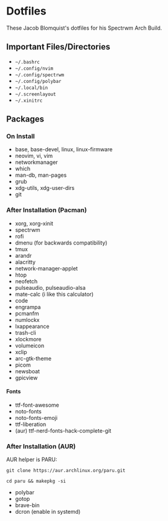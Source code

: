 # Dotfiles

These Jacob Blomquist's dotfiles for his Spectrwm Arch Build.

## Important Files/Directories

* `~/.bashrc`
* `~/.config/nvim`
* `~/.config/spectrwm`
* `~/.config/polybar`
* `~/.local/bin`
* `~/.screenlayout`
* `~/.xinitrc`

## Packages

### On Install

* base, base-devel, linux, linux-firmware
* neovim, vi, vim
* networkmanager
* which
* man-db, man-pages
* grub
* xdg-utils, xdg-user-dirs
* git

### After Installation (Pacman)

* xorg, xorg-xinit
* spectrwm
* rofi
* dmenu (for backwards compatibility) 
* tmux
* arandr
* alacritty
* network-manager-applet
* htop
* neofetch
* pulseaudio, pulseaudio-alsa
* mate-calc (i like this calculator)
* code
* engrampa
* pcmanfm
* numlockx
* lxappearance
* trash-cli
* xlockmore
* volumeicon
* xclip
* arc-gtk-theme
* picom
* newsboat
* gpicview

#### Fonts

* ttf-font-awesome
* noto-fonts
* noto-fonts-emoji
* ttf-liberation
* (aur) ttf-nerd-fonts-hack-complete-git

### After Installation (AUR)

AUR helper is PARU:

`git clone https://aur.archlinux.org/paru.git`

`cd paru && makepkg -si`

* polybar
* gotop
* brave-bin
* dcron (enable in systemd)

